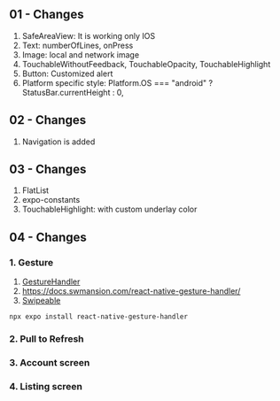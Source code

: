 ## 01 - Changes
1. SafeAreaView: It is working only IOS
2. Text: numberOfLines, onPress
3. Image: local and network image
4. TouchableWithoutFeedback, TouchableOpacity, TouchableHighlight
5. Button: Customized alert
6. Platform specific style: Platform.OS === "android" ? StatusBar.currentHeight : 0,

## 02 - Changes
1. Navigation is added

## 03 - Changes
1. FlatList
2. expo-constants
3. TouchableHighlight: with custom underlay color

## 04 - Changes
### 1. Gesture
1. [GestureHandler](https://docs.expo.dev/versions/latest/sdk/gesture-handler/)
2. https://docs.swmansion.com/react-native-gesture-handler/
3. [Swipeable](https://docs.swmansion.com/react-native-gesture-handler/docs/api/components/swipeable)
```shell
npx expo install react-native-gesture-handler
```
### 2. Pull to Refresh
### 3. Account screen
### 4. Listing screen
